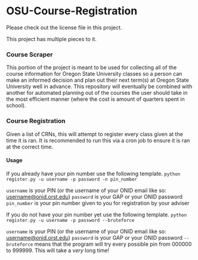 OSU-Course-Registration
=======================

Please check out the license file in this project.

This project has multiple pieces to it.

### Course Scraper

This portion of the project is meant to be used for collecting all of the course information for Oregon State University classes so a person can make an informed decision and plan out their next term(s) at Oregon State University well in advance. This repository will eventually be combined with another for automated planning out of the courses the user should take in the most efficient manner (where the cost is amount of quarters spent in school).

### Course Registration
Given a list of CRNs, this will attempt to register every class given at the time it is ran. It is recommended to run this via a cron job to ensure it is ran at the correct time.

#### Usage
If you already have your pin number use the following template.
```python register.py -u username -p password -n pin_number```

```username``` is your PIN (or the username of your ONID email like so: username@onid.orst.edu)
```password``` is your GAP or your ONID password
```pin_number``` is your pin number given to you for registration by your adviser


If you do not have your pin number yet use the following template.
```python register.py -u username -p password --bruteforce```

```username``` is your PIN (or the username of your ONID email like so: username@onid.orst.edu)
```password``` is your GAP or your ONID password
```--bruteforce``` means that the program will try every possible pin from 000000 to 999999. This will take a _very_ long time!
